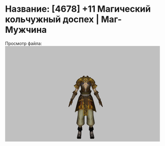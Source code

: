 # Название: [4678] +11 Магический кольчужный доспех | Маг-Мужчина

Просмотр файла:
![p040003.png](p040003.png)